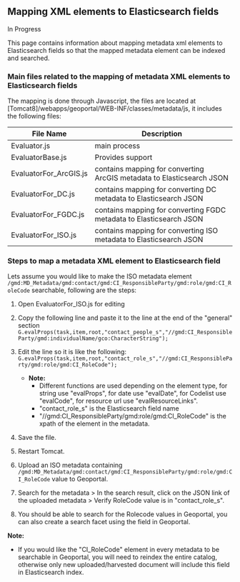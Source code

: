 ## Mapping XML elements to Elasticsearch fields

In Progress  

This page contains information about mapping metadata xml elements to Elasticsearch fields so that the mapped metadata element can be indexed and searched.

### Main files related to the mapping of metadata XML elements to Elasticsearch fields

The mapping is done through Javascript, the files are located at 
 [Tomcat8]/webapps/geoportal/WEB-INF/classes/metadata/js, it includes the following files:
 
 File Name | Description
-------------- | ------------
 Evaluator.js | main process
 EvaluatorBase.js | Provides support 
 EvaluatorFor_ArcGIS.js | contains mapping for converting ArcGIS metadata to Elasticsearch JSON
 EvaluatorFor_DC.js | contains mapping for converting DC metadata to Elasticsearch JSON
 EvaluatorFor_FGDC.js | contains mapping for converting FGDC metadata to Elasticsearch JSON
 EvaluatorFor_ISO.js | contains mapping for converting ISO metadata to Elasticsearch JSON
 

### Steps to map a metadata XML element to Elasticsearch field

Lets assume you would like to make the ISO metadata element `/gmd:MD_Metadata/gmd:contact/gmd:CI_ResponsibleParty/gmd:role/gmd:CI_RoleCode`  searchable, following are the steps: 

1. Open EvaluatorFor_ISO.js for editing
2. Copy the following line and paste it to the line at the end of the "general" section 
    `G.evalProps(task,item,root,"contact_people_s","//gmd:CI_ResponsibleParty/gmd:individualName/gco:CharacterString");`

    
3. Edit the line so it is like the following:
    `G.evalProps(task,item,root,"contact_role_s","//gmd:CI_ResponsibleParty/gmd:role/gmd:CI_RoleCode");` 
   * **Note:**
     * Different functions are used depending on the element type,  for string use "evalProps", for date use "evalDate", for Codelist use "evalCode", for resource url use "evalResourceLinks".  
     * "contact_role_s" is the Elasticsearch field name
     * "//gmd:CI_ResponsibleParty/gmd:role/gmd:CI_RoleCode" is the xpath of the element in the metadata.
    
4. Save the file.
5. Restart Tomcat.
6. Upload an ISO metadata containing `/gmd:MD_Metadata/gmd:contact/gmd:CI_ResponsibleParty/gmd:role/gmd:CI_RoleCode` value to Geoportal.
7. Search for the metadata > In the search result, click on the JSON link of the uploaded metadata > Verify RoleCode value is in "contact_role_s".
8. You should be able to search for the Rolecode values in Geoportal, you can also create a search facet using the field in Geoportal.

**Note:** 

 * If you would like the "CI_RoleCode" element in every metadata to be searchable in Geoportal, you will need to reindex the entire catalog, otherwise only new uploaded/harvested document will include this field in Elasticsearch index. 

 
